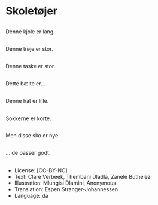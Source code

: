 # Skoletøjer

##
Denne kjole er lang.

##
Denne trøje er stor.

##
Denne taske er stor.

##
Dette bælte er...

##
Denne hat er lille.

##
Sokkerne er korte.

##
Men disse sko er nye.

##
... de passer godt.

##
* License: [CC-BY-NC]
* Text: Clare Verbeek, Thembani Dladla, Zanele Buthelezi
* Illustration: Mlungisi Dlamini, Anonymous
* Translation: Espen Stranger-Johannessen
* Language: da
